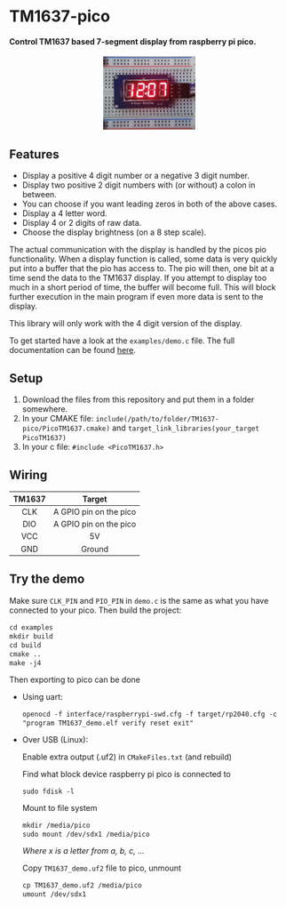 TM1637-pico
=============
#### Control TM1637 based 7-segment display from raspberry pi pico.

<p align="center" width="100%">
  <img src="image.jpg" alt="drawing" width="33%" align="c"/>
</p>

## Features
* Display a positive 4 digit number or a negative 3 digit number.
* Display two positive 2 digit numbers with (or without) a colon in between.
* You can choose if you want leading zeros in both of the above cases.
* Display a 4 letter word.
* Display 4 or 2 digits of raw data.
* Choose the display brightness (on a 8 step scale).

The actual communication with the display is handled by the picos pio 
functionality. When a display function is called, some data is very quickly put 
into a buffer that the pio has access to. The pio will then, one bit at a time 
send the data to the TM1637 display. If you attempt to display too much 
in a short period of time, the buffer will become full. This will block further
execution in the main program if even more data is sent to the display. 

This library will only work with the 4 digit version of the display.

To get started have a look at the `examples/demo.c` file. The full documentation
can be found 
[here](https://wahlencraft.github.io/TM1637-pico/html/PicoTM1637_8h.html).

## Setup
1. Download the files from this repository and put them in a folder somewhere.
2. In your CMAKE file:
   `include(/path/to/folder/TM1637-pico/PicoTM1637.cmake)` and
   `target_link_libraries(your_target PicoTM1637)`
3. In your c file:
   `#include <PicoTM1637.h>`
## Wiring
| TM1637 | Target |
|:------:|:------:|
| CLK | A GPIO pin on the pico |
| DIO | A GPIO pin on the pico |
| VCC | 5V |
| GND | Ground |

## Try the demo
Make sure `CLK_PIN` and `PIO_PIN` in `demo.c` is the same as what you have
connected to your pico. Then build the project:
```
cd examples
mkdir build
cd build
cmake ..
make -j4
```
Then exporting to pico can be done
  * Using uart: 
    ```
    openocd -f interface/raspberrypi-swd.cfg -f target/rp2040.cfg -c "program TM1637_demo.elf verify reset exit"
    ```
  * Over USB (Linux):

    Enable extra output (.uf2) in `CMakeFiles.txt` (and rebuild)    

    Find what block device raspberry pi pico is connected to
    ```
    sudo fdisk -l
    ```
    Mount to file system
    ```
    mkdir /media/pico    
    sudo mount /dev/sdx1 /media/pico
    ```
    *Where x is a letter from a, b, c, ...*
    
    Copy `TM1637_demo.uf2` file to pico, unmount
    ```
    cp TM1637_demo.uf2 /media/pico
    umount /dev/sdx1
    ``` 
